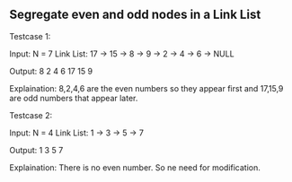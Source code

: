 Segregate even and odd nodes in a Link List
--------------------------------------------

Testcase 1:

Input: 
N = 7
Link List:
17 -> 15 -> 8 -> 9 -> 2 -> 4 -> 6 -> NULL

Output: 8 2 4 6 17 15 9

Explaination: 8,2,4,6 are the even numbers 
so they appear first and 17,15,9 are odd 
numbers that appear later.

Testcase 2:

Input:
N = 4
Link List:
1 -> 3 -> 5 -> 7

Output: 1 3 5 7

Explaination: There is no even number. 
So ne need for modification.